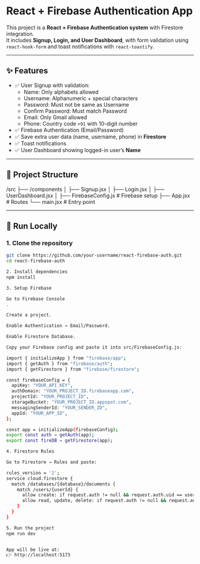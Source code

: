 # React + Firebase Authentication App

This project is a **React + Firebase Authentication system** with Firestore integration.  
It includes **Signup, Login, and User Dashboard**, with form validation using `react-hook-form` and toast notifications with `react-toastify`.

---

## ✨ Features
- ✅ User Signup with validation:
  - Name: Only alphabets allowed
  - Username: Alphanumeric + special characters
  - Password: Must not be same as Username
  - Confirm Password: Must match Password
  - Email: Only Gmail allowed
  - Phone: Country code `+91` with 10-digit number
- ✅ Firebase Authentication (Email/Password)
- ✅ Save extra user data (name, username, phone) in **Firestore**
- ✅ Toast notifications
- ✅ User Dashboard showing logged-in user’s **Name**

---

## 📂 Project Structure
/src
├── /components
│ ├── Signup.jsx
│ ├── Login.jsx
│ ├── UserDashboard.jsx
│
├── FirebaseConfig.js # Firebase setup
├── App.jsx # Routes
└── main.jsx # Entry point


---

## 🚀 Run Locally

### 1. Clone the repository
```bash
git clone https://github.com/your-username/react-firebase-auth.git
cd react-firebase-auth

2. Install dependencies
npm install

3. Setup Firebase

Go to Firebase Console
.

Create a project.

Enable Authentication → Email/Password.

Enable Firestore Database.

Copy your Firebase config and paste it into src/FirebaseConfig.js:

import { initializeApp } from "firebase/app";
import { getAuth } from "firebase/auth";
import { getFirestore } from "firebase/firestore";

const firebaseConfig = {
  apiKey: "YOUR_API_KEY",
  authDomain: "YOUR_PROJECT_ID.firebaseapp.com",
  projectId: "YOUR_PROJECT_ID",
  storageBucket: "YOUR_PROJECT_ID.appspot.com",
  messagingSenderId: "YOUR_SENDER_ID",
  appId: "YOUR_APP_ID",
};

const app = initializeApp(firebaseConfig);
export const auth = getAuth(app);
export const fireDB = getFirestore(app);

4. Firestore Rules

Go to Firestore → Rules and paste:

rules_version = '2';
service cloud.firestore {
  match /databases/{database}/documents {
    match /users/{userId} {
      allow create: if request.auth != null && request.auth.uid == userId;
      allow read, update, delete: if request.auth != null && request.auth.uid == userId;
    }
  }
}

5. Run the project
npm run dev


App will be live at:
👉 http://localhost:5173